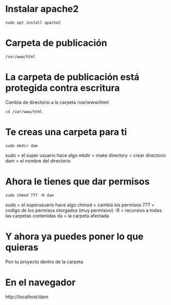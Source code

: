 # Instalar apache2

```
sudo apt install apache2
```

# Carpeta de publicación

```
/var/www/html
```

# La carpeta de publicación está protegida contra escritura

Cambia de directorio a la carpeta /var/www/html

```
cd /var/www/html
```

# Te creas una carpeta para ti

```
sudo mkdir dam
```
sudo = el super usuario hace algo
mkdir = make directory = crear directorio
dam = el nombre del directorio

# Ahora le tienes que dar permisos

```
sudo chmod 777 -R dam
```
sudo = el superusuario hace algo
chmod = cambia los permisos
777 = codigo de los permisos otorgados (muy permisivo)
-R = recursivo a todas las carpetas contenidas
da = la carpeta afectada

# Y ahora ya puedes poner lo que quieras

Pon tu proyecto dentro de la carpeta

# En el navegador

http://localhost/dam
